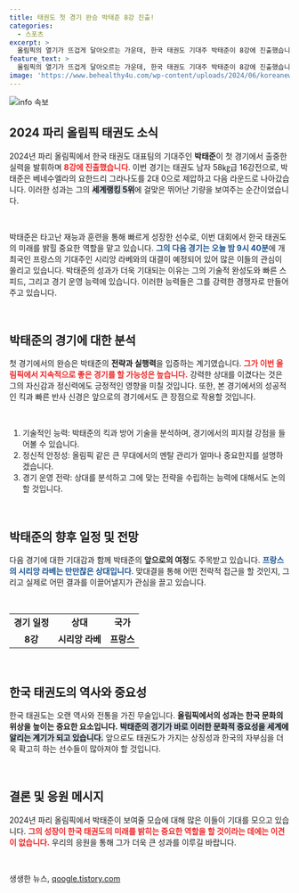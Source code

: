 ```yaml
---
title: 태권도 첫 경기 완승 박태준 8강 진출!
categories:
  - 스포츠
excerpt: >
  올림픽의 열기가 뜨겁게 달아오르는 가운데, 한국 태권도 기대주 박태준이 8강에 진출했습니다! 16강에서 베네수엘라 선수를 완파한 그는 오늘 밤, 프랑스 기대주와의 격돌을 앞두고 큰 기대를 모으고 있습니다.
feature_text: >
  올림픽의 열기가 뜨겁게 달아오르는 가운데, 한국 태권도 기대주 박태준이 8강에 진출했습니다! 16강에서 베네수엘라 선수를 완파한 그는 오늘 밤, 프랑스 기대주와의 격돌을 앞두고 큰 기대를 모으고 있습니다.
image: 'https://www.behealthy4u.com/wp-content/uploads/2024/06/koreanews.jpg'
---
```


<p><img src="https://www.behealthy4u.com/wp-content/uploads/2024/06/koreanews.jpg" alt="info 속보" /></p>

<h2 data-ke-size="size26">2024 파리 올림픽 태권도 소식</h2>

<p data-ke-size="size16">2024년 파리 올림픽에서 한국 태권도 대표팀의 기대주인 <b>박태준</b>이 첫 경기에서 출중한 실력을 발휘하며 <b><span style="color: #ee2323;">8강에 진출했습니다</span></b>. 이번 경기는 태권도 남자 58㎏급 16강전으로, 박태준은 베네수엘라의 요한드리 그라나도를 2대 0으로 제압하고 다음 라운드로 나아갔습니다. 이러한 성과는 그의 <b><span style="background-color: #21538527;">세계랭킹 5위</span></b>에 걸맞은 뛰어난 기량을 보여주는 순간이었습니다.</p>

<p data-ke-size="size16">&nbsp;</p>

<p>박태준은 타고난 재능과 훈련을 통해 빠르게 성장한 선수로, 이번 대회에서 한국 태권도의 미래를 밝힐 중요한 역할을 맡고 있습니다. <b><span style="color: #1a5490;">그의 다음 경기는 오늘 밤 9시 40분</span></b>에 개최국인 프랑스의 기대주인 시리앙 라베와의 대결이 예정되어 있어 많은 이들의 관심이 쏠리고 있습니다. 박태준의 성과가 더욱 기대되는 이유는 그의 기술적 완성도와 빠른 스피드, 그리고 경기 운영 능력에 있습니다. 이러한 능력들은 그를 강력한 경쟁자로 만들어주고 있습니다.</p>

<p data-ke-size="size16">&nbsp;</p>

<h2 data-ke-size="size26">박태준의 경기에 대한 분석</h2>

<p data-ke-size="size16">첫 경기에서의 완승은 박태준의 <b>전략과 실행력</b>을 입증하는 계기였습니다. <b><span style="color: #ee2323;">그가 이번 올림픽에서 지속적으로 좋은 경기를 할 가능성은 높습니다.</span></b> 강력한 상대를 이겼다는 것은 그의 자신감과 정신력에도 긍정적인 영향을 미칠 것입니다. 또한, 본 경기에서의 성공적인 킥과 빠른 반사 신경은 앞으로의 경기에서도 큰 장점으로 작용할 것입니다.</p>

<p data-ke-size="size16">&nbsp;</p>

<ol>
<li>기술적인 능력: 박태준의 킥과 방어 기술을 분석하며, 경기에서의 피지컬 강점을 들어볼 수 있습니다.</li>
<li>정신적 안정성: 올림픽 같은 큰 무대에서의 멘탈 관리가 얼마나 중요한지를 설명하겠습니다.</li>
<li>경기 운영 전략: 상대를 분석하고 그에 맞는 전략을 수립하는 능력에 대해서도 논의할 것입니다.</li>
</ol>

<p data-ke-size="size16">&nbsp;</p>

<h2 data-ke-size="size26">박태준의 향후 일정 및 전망</h2>

<p data-ke-size="size16">다음 경기에 대한 기대감과 함께 박태준의 <b>앞으로의 여정</b>도 주목받고 있습니다. <b><span style="color: #1a5490;">프랑스의 시리앙 라베는 만만찮은 상대입니다</span></b>. 맞대결을 통해 어떤 전략적 접근을 할 것인지, 그리고 실제로 어떤 결과를 이끌어낼지가 관심을 끌고 있습니다.</p>

<p data-ke-size="size16">&nbsp;</p>

<table>
<tr>
<td style="text-align: center; height: 17px;"><b>경기 일정</b></td>
<td style="text-align: center; height: 17px;"><b>상대</b></td>
<td style="text-align: center; height: 17px;"><b>국가</b></td>
</tr>
<tr>
<td style="text-align: center; height: 17px;"><b>8강</b></td>
<td style="text-align: center; height: 17px;"><b>시리앙 라베</b></td>
<td style="text-align: center; height: 17px;"><b>프랑스</b></td>
</tr>
</table>

<p data-ke-size="size16">&nbsp;</p>

<h2 data-ke-size="size26">한국 태권도의 역사와 중요성</h2>

<p data-ke-size="size16">한국 태권도는 오랜 역사와 전통을 가진 무술입니다. <b>올림픽에서의 성과는 한국 문화의 위상을 높이는 중요한 요소입니다.</b> <b><span style="background-color: #21538527;">박태준의 경기가 바로 이러한 문화적 중요성을 세계에 알리는 계기가 되고 있습니다.</span></b> 앞으로도 태권도가 가지는 상징성과 한국의 자부심을 더욱 확고히 하는 선수들이 많아져야 할 것입니다.</p>

<p data-ke-size="size16">&nbsp;</p>

<h2 data-ke-size="size26">결론 및 응원 메시지</h2>

<p data-ke-size="size16">2024년 파리 올림픽에서 박태준이 보여줄 모습에 대해 많은 이들이 기대를 모으고 있습니다. <b><span style="color: #ee2323;">그의 성장이 한국 태권도의 미래를 밝히는 중요한 역할을 할 것이라는 데에는 이견이 없습니다.</span></b> 우리의 응원을 통해 그가 더욱 큰 성과를 이루길 바랍니다.</p>

<p data-ke-size="size16">&nbsp;</p>
생생한 뉴스, <a href="https://qoogle.tistory.com" rel="dofollow">qoogle.tistory.com</a>


